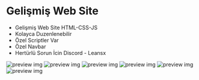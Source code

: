 # Gelişmiş Web Site

- Gelişmiş Web Site HTML-CSS-JS
- Kolayca Duzenlenebilir
- Özel Scriptler Var
- Özel Navbar
- Hertürlü Sorun İcin Discord - Leansx

![preview img](https://cdn.discordapp.com/attachments/1073761944621830154/1234274351004520500/Ekran_goruntusu_2024-04-29_014420.png?ex=66302310&is=662ed190&hm=c2ec820b61e224ab2592450e3dd08bd60d20e81a594402b866d4f8e2311c74ea&)
![preview img](https://cdn.discordapp.com/attachments/1073761944621830154/1234274349838762015/Ekran_goruntusu_2024-04-29_014348.png?ex=66302310&is=662ed190&hm=507596688666ab68622e1c63267572adc424eeba8d52545caa928a266c6be1ab&)
![preview img](https://cdn.discordapp.com/attachments/1073761944621830154/1234274350161592362/Ekran_goruntusu_2024-04-29_014357.png?ex=66302310&is=662ed190&hm=82262785f67524ac9859a39aa4702cf0ba6d0b2f505508e45702def881e8f997&)
![preview img](https://cdn.discordapp.com/attachments/1073761944621830154/1234274350803451904/Ekran_goruntusu_2024-04-29_014411.png?ex=66302310&is=662ed190&hm=2a0e671f040837444575d64d91a1f7ee8cc890c5baaf1b285af5d49d8e0a3fd3&)
![preview img](https://cdn.discordapp.com/attachments/1073761944621830154/1234274350526631967/Ekran_goruntusu_2024-04-29_014402.png?ex=66302310&is=662ed190&hm=59a26d18a089036c8796bef9eddbc8f1eaba120e477cd4f9f2b08019fa164a36&)
![preview img](https://cdn.discordapp.com/attachments/1073761944621830154/1234274351004520500/Ekran_goruntusu_2024-04-29_014420.png?ex=66302310&is=662ed190&hm=c2ec820b61e224ab2592450e3dd08bd60d20e81a594402b866d4f8e2311c74ea&)
